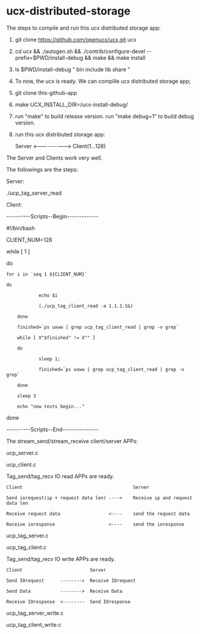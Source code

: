 # ucx-distributed-storage
The steps to compile and run this ucx distributed storage app:

1. git clone https://github.com/openucx/ucx.git ucx

2. cd ucx && ./autogen.sh && ./contrib/configure-devel --prefix=$PWD/install-debug && make && make install

3. ls $PWD/install-debug
   "
     bin  include  lib  share
   "

4. To now, the ucx is ready. We can complile ucx distributed storage app;

5. git clone this-github-app

6. make UCX_INSTALL_DIR=/ucx-install-debug/

7. run "make" to build release version.
   run "make debug=1" to build debug version.

8. run this ucx distributed storage app:

   Server <----------> Client(1...128)

The Server and Clients work very well.

   The followings are the steps:

   Server:

   ./ucp_tag_server_read

   Client:
   
----------Scripts--Begin-------------

#!/bin/bash

CLIENT_NUM=128

while [ 1 ]

do

    for i in `seq 1 ${CLIENT_NUM}`
    
    do
    
                echo $i
                
                (./ucp_tag_client_read -a 1.1.1.5&)
                
        done
        
        finished=`ps uxww | grep ucp_tag_client_read | grep -v grep`
        
        while [ X"$finished" != X"" ]
        
        do
        
                sleep 1;
                
                finished=`ps uxww | grep ucp_tag_client_read | grep -v grep`
                
        done
        
        sleep 3
        
        echo "new tests begin..."
        
done

----------Scripts--End---------------

The stream_send/stream_receive client/server APPs:

ucp_server.c

ucp_client.c

Tag_send/tag_recv IO read APPs are ready.

    Client                                         Server

    Send iorequest(ip + request data len) ---->    Receive ip and request data len

    Receive request data                  <----    send the request data

    Receive ioresponse                    <----    send the ioresponse

ucp_tag_server.c

ucp_tag_client.c

Tag_send/tag_recv IO write APPs are ready.

    Client                         Server

    Send IOrequest      -------->  Receive IOrequest

    Send Data           -------->  Receive Data

    Receive IOresponse  <--------  Send IOresponse

ucp_tag_server_write.c

ucp_tag_client_write.c
